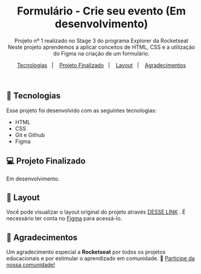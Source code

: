<h1 align="center"> Formulário - Crie seu evento (Em desenvolvimento)</h1>

<p align="center">
Projeto nº 1 realizado no Stage 3 do programa Explorer da Rocketseat<br/>
Neste projeto aprendemos a aplicar conceitos de HTML, CSS e a utilização do Figma na criação de um formulário.<br/>

<!--
<p align="center">
A imagem abaixo representa o resultado final do projeto, e na seção Projeto Finalizado você pode acessar o projeto publicado online e conferir todos os detalhes. 
<br/><br/>
<img src="./github/projeto-finalizado.png" width="700">
</p>
-->

<p align="center">
  <a href="#-tecnologias">Tecnologias</a>&nbsp;&nbsp;&nbsp;|&nbsp;&nbsp;&nbsp;
  <a href="#-projeto-finalizado">Projeto Finalizado</a>&nbsp;&nbsp;&nbsp;|&nbsp;&nbsp;&nbsp;
  <a href="#-layout">Layout</a>&nbsp;&nbsp;&nbsp;|&nbsp;&nbsp;&nbsp;
  <a href="#-agradecimentos">Agradecimentos</a>
</p>

<br/>

## 🚀 Tecnologias

Esse projeto foi desenvolvido com as seguintes tecnologias:

- HTML
- CSS
- Git e Github
- Figma

## 💻 Projeto Finalizado

Em desenvolvimento.
<!--
<a href="" target="_blank"><strong> - Clique aqui para acessar o meu projeto finalizado.</strong></a>
-->
## 🔖 Layout

Você pode visualizar o layout original do projeto através <a href="https://www.figma.com/file/A4W2POvbuIXPny7SlR98Qk/Explorer-Stage-03-Projeto-01-(Copy)?node-id=0%3A1&mode=dev" target="_blank">DESSE LINK</a> . É necessário ter conta no <a href="https://figma.com" target="_blank">Figma</a> para acessá-lo.

## 💜 Agradecimentos

Um agradecimento especial a <b>Rocketseat</b> por todos os projetos educacionais e por estimular o aprendizado em comunidade. 🚀
<a href="https://discord.gg/rocketseat" target="_blank">Participe da nossa comunidade!</a>
